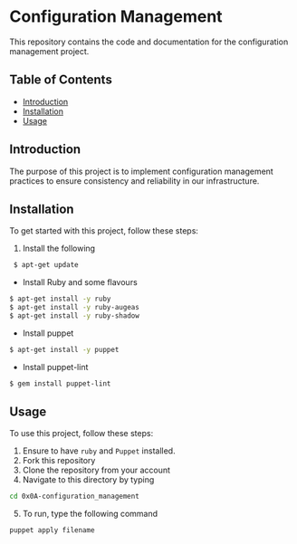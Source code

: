 # Configuration Management

This repository contains the code and documentation for the configuration management project.

## Table of Contents
- [Introduction](#introduction)
- [Installation](#installation)
- [Usage](#usage)

## Introduction
The purpose of this project is to implement configuration management practices to ensure consistency and reliability in our infrastructure. 

## Installation
To get started with this project, follow these steps:
1. Install the following
```bash
 $ apt-get update
 ```
 * Install Ruby and some flavours
 ```bash
 $ apt-get install -y ruby
 $ apt-get install -y ruby-augeas
 $ apt-get install -y ruby-shadow
 ```
 * Install puppet
 ```bash
 $ apt-get install -y puppet
 ```
 * Install puppet-lint
 ```bash
 $ gem install puppet-lint
```

## Usage
To use this project, follow these steps:
1. Ensure to have `ruby` and `Puppet` installed.
2. Fork this repository
3. Clone the repository from your account
4. Navigate to this directory by typing
 ```bash
 cd 0x0A-configuration_management
 ```
5. To run, type the following command
 ```bash
 puppet apply filename
 ```


